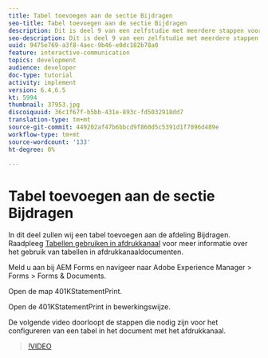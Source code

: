 ```yaml
---
title: Tabel toevoegen aan de sectie Bijdragen
seo-title: Tabel toevoegen aan de sectie Bijdragen
description: Dit is deel 9 van een zelfstudie met meerdere stappen voor het maken van uw eerste interactieve communicatiedocument. In dit deel voegen we een tabel toe aan de sectie voor bijdragen.
seo-description: Dit is deel 9 van een zelfstudie met meerdere stappen voor het maken van uw eerste interactieve communicatiedocument. In dit deel voegen we een tabel toe aan de sectie voor bijdragen.
uuid: 9475e769-a3f8-4aec-9b46-e0dc182b78a0
feature: interactive-communication
topics: development
audience: developer
doc-type: tutorial
activity: implement
version: 6.4,6.5
kt: 5994
thumbnail: 37953.jpg
discoiquuid: 36c1f67f-b5bb-431e-893c-fd5032918dd7
translation-type: tm+mt
source-git-commit: 449202af47b6bbcd9f860d5c5391d1f7096d489e
workflow-type: tm+mt
source-wordcount: '133'
ht-degree: 0%

---
```



# Tabel toevoegen aan de sectie Bijdragen

In dit deel zullen wij een tabel toevoegen aan de afdeling Bijdragen.
Raadpleeg [Tabellen gebruiken in afdrukkanaal](/help/forms/interactive-communications/table-in-print-channel-documents-video-use.md) voor meer informatie over het gebruik van tabellen in afdrukkanaaldocumenten.

Meld u aan bij AEM Forms en navigeer naar Adobe Experience Manager > Forms > Forms &amp; Documents.

Open de map 401KStatementPrint.

Open de 401KStatementPrint in bewerkingswijze.

De volgende video doorloopt de stappen die nodig zijn voor het configureren van een tabel in het document met het afdrukkanaal.

>[!VIDEO](https://video.tv.adobe.com/v/22387t1?quality=9&learn=on)

